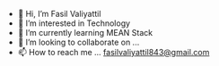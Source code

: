 - 👋 Hi, I’m Fasil Valiyattil
- 👀 I’m interested in Technology
- 🌱 I’m currently learning MEAN Stack
- 💞️ I’m looking to collaborate on ... 
- 📫 How to reach me ...  fasilvaliyattil843@gmail.com
  
  
  
<!---
fasilv843/fasilv843 is a ✨ special ✨ repository because its `README.md` (this file) appears on your GitHub profile.
You can click the Preview link to take a look at your changes.
--->
